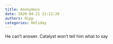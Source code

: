 ```yaml
---
title: Anonymous
date: 2020-04-21 21:12:29
authors: Ripp
categories: Holiday
---
```


 He can’t answer.    Catalyst won’t tell him what to say